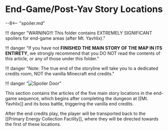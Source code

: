 # End-Game/Post-Yav Story Locations

--8<-- "spoiler.md"

!!! danger "WARNING!!! This folder contains EXTREMELY SIGNIFICANT spoilers for end-game areas (after Mt. Yavhlix)."

!!! danger "If you have not **FINISHED THE MAIN STORY OF THE MAP IN ITS ENTIRETY**, we strongly recommend that you DO NOT read the contents of this article, or any of those under this folder."

!!! danger "Note: The true end of the storyline will take you to a dedicated credits room, NOT the vanilla Minecraft end credits."

!!! danger "![Spoiler Door](/assets/img/spoiler_door.png)"

This section contains the articles of the five main story locations in the end-game sequence, which begins after completing the dungeon at [[Mt. Yavhlix]] and its boss battle, triggering the vanilla end credits. 

After the end credits play, the player will be transported back to the [[Primary Energy Collection Facility]], where they will be directed towards the first of these locations.
